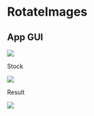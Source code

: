 # RotateImages
<h2>App GUI</h2>
<img src="https://imgur.com/O7zjCE8.PNG">
<br>
<p>Stock</p>
<img src="https://imgur.com/VOoGiGp.jpg">
<p>Result</p>
<img src="https://imgur.com/DbhNtM6.jpg">